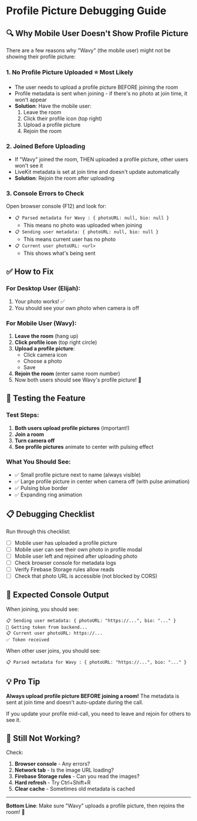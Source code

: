 # Profile Picture Debugging Guide

## 🔍 Why Mobile User Doesn't Show Profile Picture

There are a few reasons why "Wavy" (the mobile user) might not be showing their profile picture:

### 1. **No Profile Picture Uploaded** ⭐ Most Likely
- The user needs to upload a profile picture BEFORE joining the room
- Profile metadata is sent when joining - if there's no photo at join time, it won't appear
- **Solution**: Have the mobile user:
  1. Leave the room
  2. Click their profile icon (top right)
  3. Upload a profile picture
  4. Rejoin the room

### 2. **Joined Before Uploading**
- If "Wavy" joined the room, THEN uploaded a profile picture, other users won't see it
- LiveKit metadata is set at join time and doesn't update automatically
- **Solution**: Rejoin the room after uploading

### 3. **Console Errors to Check**
Open browser console (F12) and look for:
- `📋 Parsed metadata for Wavy : { photoURL: null, bio: null }`
  - This means no photo was uploaded when joining
- `📋 Sending user metadata: { photoURL: null, bio: null }`
  - This means current user has no photo
- `📋 Current user photoURL: <url>`
  - This shows what's being sent

## ✅ How to Fix

### For Desktop User (Elijah):
1. Your photo works! ✅
2. You should see your own photo when camera is off

### For Mobile User (Wavy):
1. **Leave the room** (hang up)
2. **Click profile icon** (top right circle)
3. **Upload a profile picture**:
   - Click camera icon
   - Choose a photo
   - Save
4. **Rejoin the room** (enter same room number)
5. Now both users should see Wavy's profile picture! 🎉

## 🔄 Testing the Feature

### Test Steps:
1. **Both users upload profile pictures** (important!)
2. **Join a room**
3. **Turn camera off**
4. **See profile pictures** animate to center with pulsing effect

### What You Should See:
- ✅ Small profile picture next to name (always visible)
- ✅ Large profile picture in center when camera off (with pulse animation)
- ✅ Pulsing blue border
- ✅ Expanding ring animation

## 📋 Debugging Checklist

Run through this checklist:

- [ ] Mobile user has uploaded a profile picture
- [ ] Mobile user can see their own photo in profile modal
- [ ] Mobile user left and rejoined after uploading photo
- [ ] Check browser console for metadata logs
- [ ] Verify Firebase Storage rules allow reads
- [ ] Check that photo URL is accessible (not blocked by CORS)

## 🎯 Expected Console Output

When joining, you should see:
```
📋 Sending user metadata: { photoURL: "https://...", bio: "..." }
🎯 Getting token from backend...
📋 Current user photoURL: https://...
✅ Token received
```

When other user joins, you should see:
```
📋 Parsed metadata for Wavy : { photoURL: "https://...", bio: "..." }
```

## 💡 Pro Tip

**Always upload profile picture BEFORE joining a room!**
The metadata is sent at join time and doesn't auto-update during the call.

If you update your profile mid-call, you need to leave and rejoin for others to see it.

## 🐛 Still Not Working?

Check:
1. **Browser console** - Any errors?
2. **Network tab** - Is the image URL loading?
3. **Firebase Storage rules** - Can you read the images?
4. **Hard refresh** - Try Ctrl+Shift+R
5. **Clear cache** - Sometimes old metadata is cached

---

**Bottom Line**: Make sure "Wavy" uploads a profile picture, then rejoins the room! 🚀
